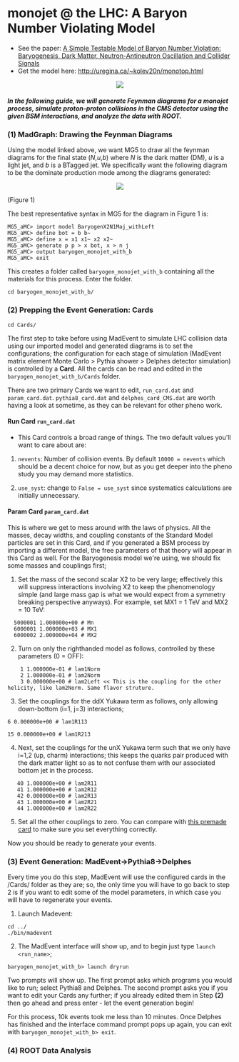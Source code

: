 # monojet @ the LHC: A Baryon Number Violating Model
* See the paper: [A Simple Testable Model of Baryon Number Violation: Baryogenesis,
Dark Matter, Neutron-Antineutron Oscillation and Collider Signals](https://arxiv.org/pdf/1712.02713.pdf)
* Get the model here:
http://uregina.ca/~kolev20n/monotop.html

<p align="center">
  <img src="https://github.com/athompson-tamu/monojet/blob/master/images/lagrangian.PNG">
</p>

##### In the following guide, we will generate Feynman diagrams for a monojet process, simulate proton-proton collisions in the CMS detector using the given BSM interactions, and analyze the data with ROOT.

### (1) MadGraph: Drawing the Feynman Diagrams

Using the model linked above, we want MG5 to draw all the feynman diagrams for the final state (*N*,*u*,*b*) where *N* is the dark matter (DM), *u* is a light jet, and *b* is a BTagged jet. We specifically want the following diagram to be the dominate production mode among the diagrams generated:

<p align="center">
  <img src="https://github.com/athompson-tamu/monojet/blob/master/images/monojet_feyndiagram.png">
</p>
(Figure 1)


The best representative syntax in MG5 for the diagram in Figure 1 is:
```
MG5_aMC> import model BaryogenX2N1Maj_withLeft
MG5_aMC> define bot = b b~
MG5_aMC> define x = x1 x1~ x2 x2~
MG5_aMC> generate p p > x bot, x > n j
MG5_aMC> output baryogen_monojet_with_b
MG5_aMC> exit
```

This creates a folder called `baryogen_monojet_with_b` containing all the materials for this process. Enter the folder.

```
cd baryogen_monojet_with_b/
```


### (2) Prepping the Event Generation: Cards
```
cd Cards/
```
The first step to take before using MadEvent to simulate LHC collision data using our imported model and generated diagrams is to set the configurations; the configuration for each stage of simulation (MadEvent matrix element Monte Carlo > Pythia shower > Delphes detector simulation) is controlled by a __Card__. All the cards can be read and edited in the `baryogen_monojet_with_b/Cards` folder.

There are two primary Cards we want to edit, `run_card.dat` and `param_card.dat`. `pythia8_card.dat` and `delphes_card_CMS.dat` are worth having a look at sometime, as they can be relevant for other pheno work.

#### Run Card `run_card.dat`
 - This Card controls a broad range of things. The two default values you'll want to care about are:

1.  `nevents`: Number of collision events. By default `10000 = nevents` which should be a decent choice for now, but as you get deeper into the pheno study you may demand more statistics.

2. `use_syst`: change to `False = use_syst` since systematics calculations are initially unnecessary.

#### Param Card `param_card.dat`
This is where we get to mess around with the laws of physics. All the masses, decay widths, and coupling constants of the Standard Model particles are set in this Card, and if you generated a BSM process by importing a different model, the free parameters of that theory will appear in this Card as well. For the Baryogenesis model we're using, we should fix some masses and couplings first;

1. Set the mass of the second scalar X2 to be very large; effectively this will suppress interactions involving X2 to keep the phenomenology simple (and large mass gap is what we would expect from a symmetry breaking perspective anyways). For example, set MX1 = 1 TeV and MX2 = 10 TeV:

```
  5000001 1.000000e+00 # Mn
  6000001 1.000000e+03 # MX1
  6000002 2.000000e+04 # MX2
```
2. Turn on only the righthanded model as follows, controlled by these parameters (0 = OFF):

```
    1 1.000000e-01 # lam1Norm
    2 1.000000e-01 # lam2Norm
    3 0.000000e+00 # lam2Left << This is the coupling for the other helicity, like lam2Norm. Same flavor struture.
```


3. Set the couplings for the ddX Yukawa term as follows, only allowing down-bottom (i=1, j=3) interactions;

```
6 0.000000e+00 # lam1R113
```
```
15 0.000000e+00 # lam1R213
```
4. Next, set the couplings for the unX Yukawa term such that we only have i=1,2 (up, charm) interactions; this keeps the quarks pair produced with the dark matter light so as to not confuse them with our associated bottom jet in the process.
```
   40 1.000000e+00 # lam2R11
   41 1.000000e+00 # lam2R12
   42 0.000000e+00 # lam2R13
   43 1.000000e+00 # lam2R21
   44 1.000000e+00 # lam2R22
```

5. Set all the other couplings to zero. You can compare with [this premade card](https://github.com/athompson-tamu/monojet/blob/master/cards/param_card_right_mod.dat) to make sure you set everything correctly.

Now you should be ready to generate your events.

### (3) Event Generation: MadEvent->Pythia8->Delphes
Every time you do this step, MadEvent will use the configured cards in the /Cards/ folder as they are; so, the only time you will have to go back to step 2 is if you want to edit some of the model parameters, in which case you will have to regenerate your events.

1. Launch Madevent:
```
cd ../
./bin/madevent
```
2. The MadEvent interface will show up, and to begin just type `launch <run_name>`;
```
baryogen_monojet_with_b> launch dryrun
```
Two prompts will show up. The first prompt asks which programs you would like to run; select Pythia8 and Delphes. The second prompt asks you if you want to edit your Cards any further; if you already edited them in Step __(2)__ then go ahead and press enter - let the event generation begin!

For this process, 10k events took me less than 10 minutes. Once Delphes has finished and the interface command prompt pops up again, you can exit with `baryogen_monojet_with_b> exit`.

### (4) ROOT Data Analysis

